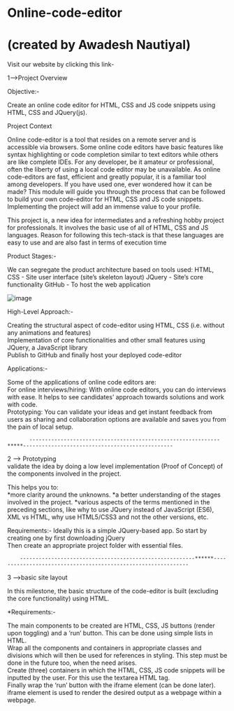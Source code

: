 # Online-code-editor
# (created by Awadesh Nautiyal)
 Visit our website by clicking this link-


1-->Project Overview

Objective:- 

Create an online code editor for HTML, CSS and JS code snippets using HTML, CSS and JQuery(js).


Project Context

Online code-editor is a tool that resides on a remote server and is accessible via browsers. Some online code editors have basic features like syntax highlighting or code completion similar to text editors while others are like complete IDEs.
For any developer, be it amateur or professional, often the liberty of using a local code editor may be unavailable. As online code-editors are fast, efficient and greatly popular, it is a familiar tool among developers. If you have used one, ever wondered how it can be made? This module will guide you through the process that can be followed to build your own code-editor for HTML, CSS and JS code snippets. Implementing the project will add an immense value to your profile.

This project is, a new idea for intermediates and a refreshing hobby project for professionals. It involves the basic use of all of HTML, CSS and JS languages. Reason for following this tech-stack is that these languages are easy to use and are also fast in terms of execution time



Product Stages:-

We can segregate the product architecture based on tools used:
HTML, CSS - Site user interface (site’s skeleton layout)
JQuery - Site’s core functionality
GitHub - To host the web application

![image](https://user-images.githubusercontent.com/76896819/162157365-ab2c7924-280b-4dd8-b6ef-230614883e10.png)


High-Level Approach:-

Creating the structural aspect of code-editor using HTML, CSS (i.e. without any animations and features)   
Implementation of core functionalities and other small features using JQuery, a JavaScript library    
Publish to GitHub and finally host your deployed code-editor     


Applications:-

Some of the applications of online code editors are:    
For online interviews/hiring: With online code editors, you can do interviews with ease. It helps to see candidates’ approach towards solutions and work with code.     
Prototyping: You can validate your ideas and get instant feedback from users as sharing and collaboration options are available and saves you from the pain of local setup.    

   
   
           -------------------------------------------------------------*****------------------------------------------------
           
2 --> Prototyping   
validate the idea by doing a low level implementation (Proof of Concept) of the components involved in the project.

This helps you to:   
 *more clarity around the unknowns.
 *a better understanding of the stages involved in the project.
 *various aspects of the terms mentioned in the preceding sections, like why to use JQuery instead of JavaScript (ES6), XML vs HTML, why use HTML5/CSS3 and not the other versions, etc.    

Requirements:- 
Ideally this is a simple JQuery-based app. So start by creating one by first downloading jQuery  
Then create an appropriate project folder with essential files. 
 
        --------------------------------------------------------******--------------------------------------------------------------

 3 -->basic site layout 
 
In this milestone, the basic structure of the code-editor is built (excluding the core functionality) using HTML.   
   
 *Requirements:- 

The main components to be created are HTML, CSS, JS buttons (render upon toggling) and a ‘run’ button. This can be done using simple lists in HTML.      
Wrap all the components and containers in appropriate classes and divisions which will then be used for references in styling. This step must be done in the future too, when the need arises.      
Create (three) containers in which the HTML, CSS, JS code snippets will be inputted by the user. For this use the textarea HTML tag.    
Finally wrap the ‘run’ button with the iframe element (can be done later). iframe element is used to render the desired output as a webpage within a webpage.      














